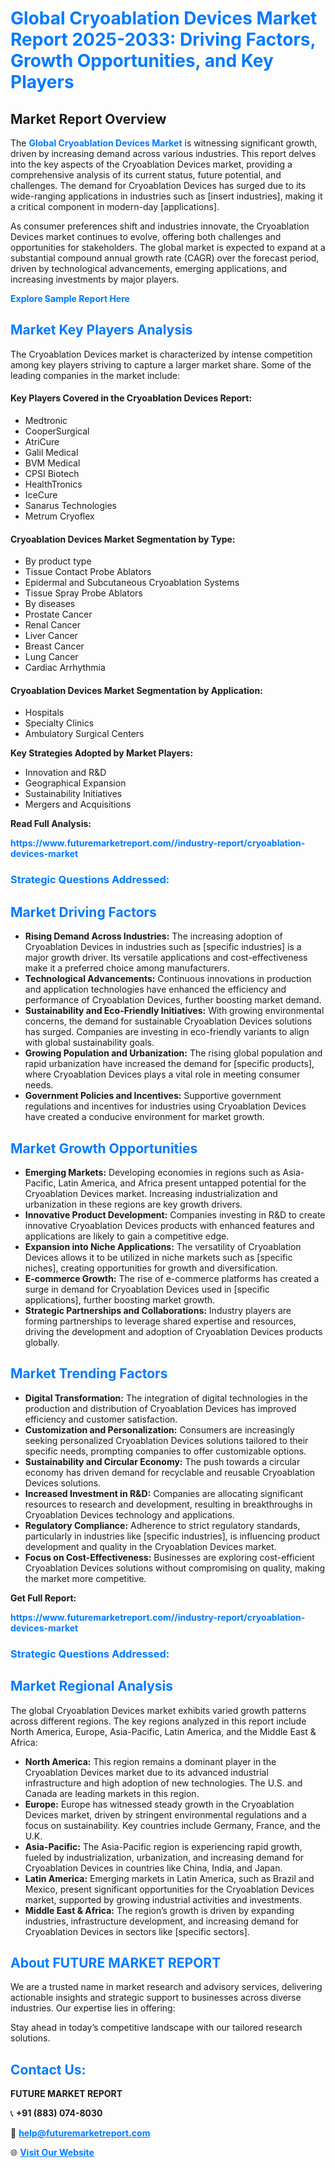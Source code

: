 <h1 style="color: #007BFF;">Global Cryoablation Devices Market Report 2025-2033: Driving Factors, Growth Opportunities, and Key Players</h1>

<section id="overview">
<h2>Market Report Overview</h2>
<p>The <a href="https://www.futuremarketreport.com//industry-report/cryoablation-devices-market" style="color: #007BFF; text-decoration: none;"><strong>Global Cryoablation Devices Market</strong></a> is witnessing significant growth, driven by increasing demand across various industries. This report delves into the key aspects of the Cryoablation Devices market, providing a comprehensive analysis of its current status, future potential, and challenges. The demand for Cryoablation Devices has surged due to its wide-ranging applications in industries such as [insert industries], making it a critical component in modern-day [applications].</p>
<p>As consumer preferences shift and industries innovate, the Cryoablation Devices market continues to evolve, offering both challenges and opportunities for stakeholders. The global market is expected to expand at a substantial compound annual growth rate (CAGR) over the forecast period, driven by technological advancements, emerging applications, and increasing investments by major players.</p>
</section>

<section id="overview">
<p><a href="https://www.futuremarketreport.com//request-sample/reportId=87292" style="color: #007BFF; text-decoration: none;"><strong>Explore Sample Report Here</strong></a></p>
</section>

<section id="key-players">
<h2 style="color: #007BFF;">Market Key Players Analysis</h2>
<p>The Cryoablation Devices market is characterized by intense competition among key players striving to capture a larger market share. Some of the leading companies in the market include:</p>
<h4>Key Players Covered in the Cryoablation Devices Report:</h4>
<ul><li>Medtronic</li><li>CooperSurgical</li><li>AtriCure</li><li>Galil Medical</li><li>BVM Medical</li><li>CPSI Biotech</li><li>HealthTronics</li><li>IceCure</li><li>Sanarus Technologies</li><li>Metrum Cryoflex</li></ul>
<h4>Cryoablation Devices Market Segmentation by Type:</h4>
<ul><li>By product type</li><li>Tissue Contact Probe Ablators</li><li>Epidermal and Subcutaneous Cryoablation Systems</li><li>Tissue Spray Probe Ablators</li><li>By diseases</li><li>Prostate Cancer</li><li>Renal Cancer</li><li>Liver Cancer</li><li>Breast Cancer</li><li>Lung Cancer</li><li>Cardiac Arrhythmia</li></ul>

<h4>Cryoablation Devices Market Segmentation by Application:</h4>
<ul><li>Hospitals</li><li>Specialty Clinics</li><li>Ambulatory Surgical Centers</li></ul>
<p><strong>Key Strategies Adopted by Market Players:</strong></p>
<ul>
<li>Innovation and R&D</li>
<li>Geographical Expansion</li>
<li>Sustainability Initiatives</li>
<li>Mergers and Acquisitions</li>
</ul>
</section>

<section>
<p><strong>Read Full Analysis: </strong></p><a href="https://www.futuremarketreport.com//industry-report/cryoablation-devices-market" style="color: #007BFF; text-decoration: none;"><strong>https://www.futuremarketreport.com//industry-report/cryoablation-devices-market</strong></a>
<h3 style="color: #007BFF;">Strategic Questions Addressed:</h3>
</section>

<section id="driving-factors">
<h2 style="color: #007BFF;">Market Driving Factors</h2>
<ul>
<li><strong>Rising Demand Across Industries:</strong> The increasing adoption of Cryoablation Devices in industries such as [specific industries] is a major growth driver. Its versatile applications and cost-effectiveness make it a preferred choice among manufacturers.</li>
<li><strong>Technological Advancements:</strong> Continuous innovations in production and application technologies have enhanced the efficiency and performance of Cryoablation Devices, further boosting market demand.</li>
<li><strong>Sustainability and Eco-Friendly Initiatives:</strong> With growing environmental concerns, the demand for sustainable Cryoablation Devices solutions has surged. Companies are investing in eco-friendly variants to align with global sustainability goals.</li>
<li><strong>Growing Population and Urbanization:</strong> The rising global population and rapid urbanization have increased the demand for [specific products], where Cryoablation Devices plays a vital role in meeting consumer needs.</li>
<li><strong>Government Policies and Incentives:</strong> Supportive government regulations and incentives for industries using Cryoablation Devices have created a conducive environment for market growth.</li>
</ul>
</section>

<section id="growth-opportunities">
<h2 style="color: #007BFF;">Market Growth Opportunities</h2>
<ul>
<li><strong>Emerging Markets:</strong> Developing economies in regions such as Asia-Pacific, Latin America, and Africa present untapped potential for the Cryoablation Devices market. Increasing industrialization and urbanization in these regions are key growth drivers.</li>
<li><strong>Innovative Product Development:</strong> Companies investing in R&D to create innovative Cryoablation Devices products with enhanced features and applications are likely to gain a competitive edge.</li>
<li><strong>Expansion into Niche Applications:</strong> The versatility of Cryoablation Devices allows it to be utilized in niche markets such as [specific niches], creating opportunities for growth and diversification.</li>
<li><strong>E-commerce Growth:</strong> The rise of e-commerce platforms has created a surge in demand for Cryoablation Devices used in [specific applications], further boosting market growth.</li>
<li><strong>Strategic Partnerships and Collaborations:</strong> Industry players are forming partnerships to leverage shared expertise and resources, driving the development and adoption of Cryoablation Devices products globally.</li>
</ul>
</section>

<section id="trending-factors">
<h2 style="color: #007BFF;">Market Trending Factors</h2>
<ul>
<li><strong>Digital Transformation:</strong> The integration of digital technologies in the production and distribution of Cryoablation Devices has improved efficiency and customer satisfaction.</li>
<li><strong>Customization and Personalization:</strong> Consumers are increasingly seeking personalized Cryoablation Devices solutions tailored to their specific needs, prompting companies to offer customizable options.</li>
<li><strong>Sustainability and Circular Economy:</strong> The push towards a circular economy has driven demand for recyclable and reusable Cryoablation Devices solutions.</li>
<li><strong>Increased Investment in R&D:</strong> Companies are allocating significant resources to research and development, resulting in breakthroughs in Cryoablation Devices technology and applications.</li>
<li><strong>Regulatory Compliance:</strong> Adherence to strict regulatory standards, particularly in industries like [specific industries], is influencing product development and quality in the Cryoablation Devices market.</li>
<li><strong>Focus on Cost-Effectiveness:</strong> Businesses are exploring cost-efficient Cryoablation Devices solutions without compromising on quality, making the market more competitive.</li>
</ul>
</section>

<section>
<p><strong>Get Full Report: </strong></p><a href="https://www.futuremarketreport.com//industry-report/cryoablation-devices-market" style="color: #007BFF; text-decoration: none;"><strong>https://www.futuremarketreport.com//industry-report/cryoablation-devices-market</strong></a>
<h3 style="color: #007BFF;">Strategic Questions Addressed:</h3>
</section>


<section id="regional-analysis">
<h2 style="color: #007BFF;">Market Regional Analysis</h2>
<p>The global Cryoablation Devices market exhibits varied growth patterns across different regions. The key regions analyzed in this report include North America, Europe, Asia-Pacific, Latin America, and the Middle East & Africa:</p>
<ul>
<li><strong>North America:</strong> This region remains a dominant player in the Cryoablation Devices market due to its advanced industrial infrastructure and high adoption of new technologies. The U.S. and Canada are leading markets in this region.</li>
<li><strong>Europe:</strong> Europe has witnessed steady growth in the Cryoablation Devices market, driven by stringent environmental regulations and a focus on sustainability. Key countries include Germany, France, and the U.K.</li>
<li><strong>Asia-Pacific:</strong> The Asia-Pacific region is experiencing rapid growth, fueled by industrialization, urbanization, and increasing demand for Cryoablation Devices in countries like China, India, and Japan.</li>
<li><strong>Latin America:</strong> Emerging markets in Latin America, such as Brazil and Mexico, present significant opportunities for the Cryoablation Devices market, supported by growing industrial activities and investments.</li>
<li><strong>Middle East & Africa:</strong> The region’s growth is driven by expanding industries, infrastructure development, and increasing demand for Cryoablation Devices in sectors like [specific sectors].</li>
</ul>
</section>

<footer>
<h2 style="color: #007BFF;">About FUTURE MARKET REPORT</h2>
<p>We are a trusted name in market research and advisory services, delivering actionable insights and strategic support to businesses across diverse industries. Our expertise lies in offering:</p>

<p>Stay ahead in today’s competitive landscape with our tailored research solutions.</p>

<h2 style="color: #007BFF;">Contact Us:</h2>
<p><strong>FUTURE MARKET REPORT</strong></p>
<p>📞 <strong>+91 (883) 074-8030</strong></p>
<p>📧 <strong><a href="mailto:help@futuremarketreport.com" style="color: #007BFF;">help@futuremarketreport.com</a></strong></p>
<p>🌐 <strong><a href="https://www.futuremarketreport.com/" style="color: #007BFF;">Visit Our Website</a></strong></p>
</footer>